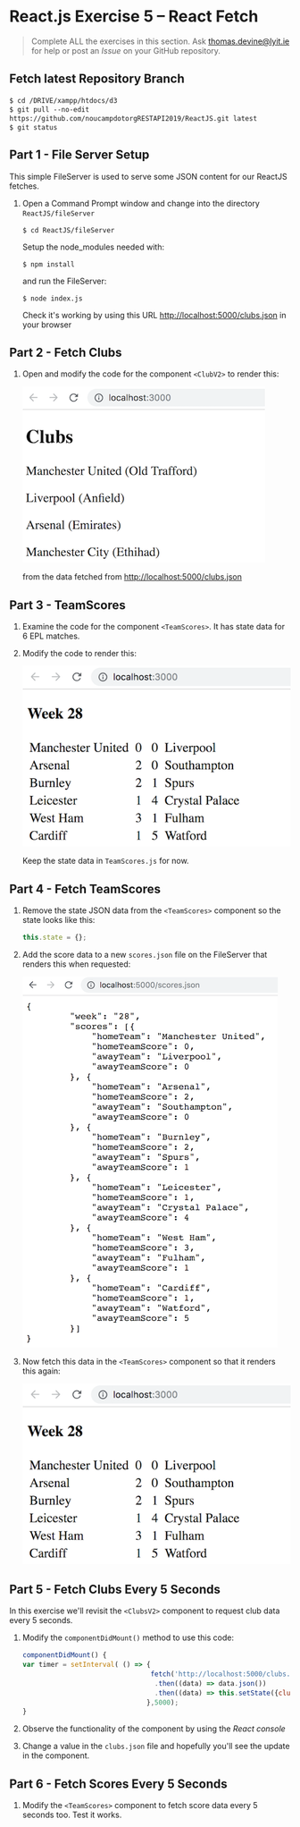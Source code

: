 # React.js Exercise 5 – React Fetch

> Complete ALL the exercises in this section. Ask thomas.devine@lyit.ie for help or post an *Issue* on your GitHub repository.

## Fetch latest Repository Branch

```
$ cd /DRIVE/xampp/htdocs/d3
$ git pull --no-edit https://github.com/noucampdotorgRESTAPI2019/ReactJS.git latest
$ git status

```

## Part 1 - File Server Setup

This simple FileServer is used to serve some JSON content for our ReactJS fetches.

1.	Open a Command Prompt window and change into the directory `ReactJS/fileServer`

    ```
    $ cd ReactJS/fileServer
    ```

    Setup the node_modules needed with:

    ```
    $ npm install
    ```

    and run the FileServer:

    ```
    $ node index.js
    ```

    Check it's working by using this URL [http://localhost:5000/clubs.json](http://localhost:5000/clubs.json) in your browser


## Part 2 - Fetch Clubs  

1.	Open and modify the code for the component `<ClubV2>` to render this:

	![](../images/ClubsV2.png)

    from the data fetched from [http://localhost:5000/clubs.json](http://localhost:5000/clubs.json)


## Part 3 - TeamScores

1.	Examine the code for the component `<TeamScores>`.  It has state data for 6 EPL matches.  

1.	Modify the code to render this:

	![](../images/TeamScores.png)

	Keep the state data in `TeamScores.js` for now.

## Part 4 - Fetch TeamScores

1.	Remove the state JSON data from the `<TeamScores>` component so the state looks like this:

	```javascript
	this.state = {};
	```
1.	Add the score data to a new `scores.json` file on the FileServer that renders this when requested:

	![](../images/scores_json.png)

1.	Now fetch this data in the `<TeamScores>` component so that it renders this again:

	![](../images/TeamScores.png)


## Part 5 - Fetch Clubs Every 5 Seconds

In this exercise we'll revisit the `<ClubsV2>` component to request club data every 5 seconds.

1.	Modify the `componentDidMount()` method to use this code:

	```javascript
	componentDidMount() {    
	var timer = setInterval( () => {
	                                fetch('http://localhost:5000/clubs.json')
	                                 .then((data) => data.json())
	                                 .then((data) => this.setState({clubs: data.clubs}))
	                               },5000);
	}
	```

1.	Observe the functionality of the component by using the _React console_

1.	Change a value in the `clubs.json` file and hopefully you'll see the update in the component.


## Part 6 - Fetch Scores Every 5 Seconds

1.	Modify the `<TeamScores>` component to fetch score data every 5 seconds too.  Test it works.